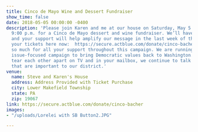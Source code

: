 ```yaml
---
title: Cinco de Mayo Wine and Dessert Fundraiser
show_time: false
date: 2018-05-05 00:00:00 -0400
description: 'Please join Karen and me at our house on Saturday, May 5 from 7:00 –
  9:00 p.m. for a Cinco de Mayo dessert and wine fundraiser. We’ll have a great time
  and your support will help amplify our message in the last week of the campaign.   Buy
  your tickets here now:  https://secure.actblue.com/donate/cinco-bacher  Thank you
  so much for all your support throughout this campaign. We are running a positive,
  issue-focused campaign to bring Democratic values back to Washington. As my opponents
  tear each other apart on TV and in your mailbox, we continue to talk about the issues
  that are important to our district.'
venue:
  name: Steve and Karen's House
  address: Address Provided with Ticket Purchase
  city: Lower Makefield Township
  state: PA
  zip: 19067
link: https://secure.actblue.com/donate/cinco-bacher
images:
- "/uploads/Lorelei with SB Button2.JPG"

---
```

